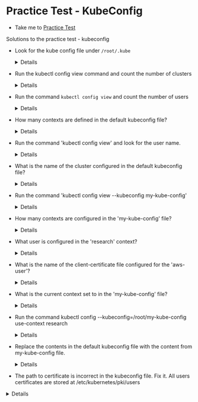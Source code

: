 # Practice Test - KubeConfig
  - Take me to [Practice Test](https://kodekloud.com/topic/practice-test-kubeconfig/)
 
Solutions to the practice test - kubeconfig
- Look for the kube config file under `/root/.kube`
  
  <details>
  ```
  $ ls -l /root/.kube
  ```
  </details>
    
- Run the kubectl config view command and count the number of clusters

  <details>
  ```
  $ kubectl config view
  ```
  </details>
    
- Run the command `kubectl config view` and count the number of users

  <details>
  ```
  $ kubectl config view
  ```
  </details>
  
- How many contexts are defined in the default kubeconfig file?
  
  <details>
  ```
  $ kubectl config view
  ```
  </details>
  
- Run the command 'kubectl config view' and look for the user name.
  
  <details>
  ```
  $ kubectl config view
  ```
  </details>
  
- What is the name of the cluster configured in the default kubeconfig file?
  
  <details>
  ```
  $ kubectl config view
  ```
  </details>
  
- Run the command 'kubectl config view --kubeconfig my-kube-config'
  
  <details>
  ```
  $ kubectl config view --kubeconfig my-kube-config
  ```
  </details>
  
- How many contexts are configured in the 'my-kube-config' file?
  
  <details>
  ```
  $ kubectl config view --kubeconfig my-kube-config
  ```
  </details>
  
- What user is configured in the 'research' context?
  
  <details>
  ```
  $ kubectl config view --kubeconfig my-kube-config
  ```
  </details>
    
- What is the name of the client-certificate file configured for the 'aws-user'?
  
  <details>
  ```
  $ kubectl config view --kubeconfig my-kube-config
  ```
  </details>
  
- What is the current context set to in the 'my-kube-config' file?
  
  <details>
  ```
  $ kubectl config view --kubeconfig my-kube-config
  ```
  </details>
  
- Run the command kubectl config --kubeconfig=/root/my-kube-config use-context research
  
  <details>
  ```
  $ kubectl config --kubeconfig=/root/my-kube-config use-context research
  ```
  </details>
  
- Replace the contents in the default kubeconfig file with the content from my-kube-config file.
  
  <details>
  ```
  $ mv .kube/config .kube/config.bak
  $ cp /root/my-kube-config .kube/config
  ```
  </details>
  
- The path to certificate is incorrect in the kubeconfig file. Fix it. All users certificates are stored at /etc/kubernetes/pki/users
  
 <details>
  $ kubectl get pods
  master $ ls
  dev-user.crt  dev-user.csr  dev-user.key
  master $ vi /root/.kube/config
  master $ grep dev-user.crt /root/.kube/config
    client-certificate: /etc/kubernetes/pki/users/dev-user/dev-user.crt
  master $ pwd
  /etc/kubernetes/pki/users/dev-user
  master $ kubectl get pods
  No resources found in default namespace.
 </details>






